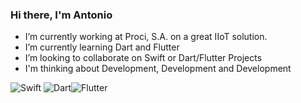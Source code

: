 ### Hi there, I'm Antonio

- I’m currently working at Proci, S.A. on a great IIoT solution.
- I’m currently learning Dart and Flutter
- I’m looking to collaborate on Swift or Dart/Flutter Projects
- I'm thinking about Development, Development and Development

![Swift](https://img.shields.io/badge/swift-F54A2A?style=for-the-badge&logo=swift&logoColor=white)	![Dart](https://img.shields.io/badge/dart-%230175C2.svg?style=for-the-badge&logo=dart&logoColor=white)![Flutter](https://img.shields.io/badge/Flutter-%2302569B.svg?style=for-the-badge&logo=Flutter&logoColor=white)
